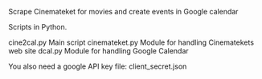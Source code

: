 
Scrape Cinemateket for movies and create events in Google calendar

Scripts in Python.

cine2cal.py		Main script
cinemateket.py	Module for handling Cinematekets web site
dcal.py			Module for handling Google Calendar

You also need a google API key file: client_secret.json

